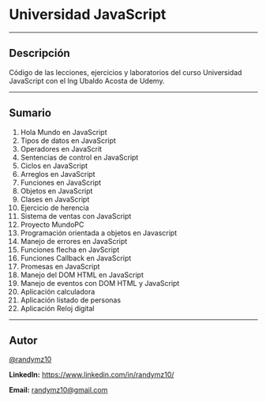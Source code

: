 # Universidad JavaScript
---
## Descripción
Código de las lecciones, ejercicios y laboratorios del curso Universidad JavaScript con el Ing Ubaldo Acosta de Udemy.

---
## Sumario

1. Hola Mundo en JavaScript
2. Tipos de datos en JavaScript
3. Operadores en JavaScrit
4. Sentencias de control en JavaScript
5. Ciclos en JavaScript
6. Arreglos en JavaScript
7. Funciones en JavaScript
8. Objetos en JavaScript
9. Clases en JavaScript
10. Ejercicio de herencia
11. Sistema de ventas con JavaScript
12. Proyecto MundoPC
13. Programación orientada a objetos en Javascript
14. Manejo de errores en JavaScript
15. Funciones flecha en JavScript
16. Funciones Callback en JavaScript
17. Promesas en JavaScript
18. Manejo del DOM HTML en JavaScript
19. Manejo de eventos con DOM HTML y JavaScript
20. Aplicación calculadora
21. Aplicación listado de personas
22. Aplicación Reloj digital

---
## Autor
[@randymz10](https://github.com/randymz10)

**LinkedIn:** https://www.linkedin.com/in/randymz10/

**Email:** randymz10@gmail.com